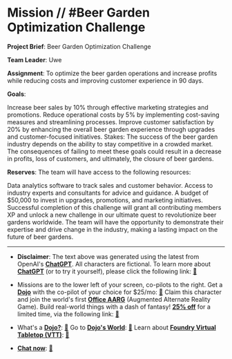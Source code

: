 # Mission // #Beer Garden Optimization Challenge

**Project Brief**: Beer Garden Optimization Challenge

**Team Leader**: Uwe

**Assignment**: To optimize the beer garden operations and increase profits while reducing costs and improving customer experience in 90 days.

**Goals**:

Increase beer sales by 10% through effective marketing strategies and promotions.
Reduce operational costs by 5% by implementing cost-saving measures and streamlining processes.
Improve customer satisfaction by 20% by enhancing the overall beer garden experience through upgrades and customer-focused initiatives.
Stakes: The success of the beer garden industry depends on the ability to stay competitive in a crowded market. The consequences of failing to meet these goals could result in a decrease in profits, loss of customers, and ultimately, the closure of beer gardens.

**Reserves**: The team will have access to the following resources:

Data analytics software to track sales and customer behavior.
Access to industry experts and consultants for advice and guidance.
A budget of $50,000 to invest in upgrades, promotions, and marketing initiatives.
Successful completion of this challenge will grant all contributing members XP and unlock a new challenge in our ultimate quest to revolutionize beer gardens worldwide. The team will have the opportunity to demonstrate their expertise and drive change in the industry, making a lasting impact on the future of beer gardens.

---

* **Disclaimer**: The text above was generated using the latest from OpenAI's [**ChatGPT**](https://openai.com/blog/chatgpt/).  All characters are fictional.  To learn more about [**ChatGPT**](https://openai.com/blog/chatgpt/) (or to try it yourself), please click the following link: [:closed_book:](https://openai.com/blog/chatgpt/)

* Missions are to the lower left of your screen, co-pilots to the right. Get a [**Dojo**](https://workmates.live/marketplace) with the co-pilot of your choice for $25/mo: [:green_book:](https://workmates.live/marketplace)  Claim this character and join the world's first [**Office AARG**](https://dojos.world) (Augmented Alternate Reality Game). Build real-world things with a dash of fantasy! [**25% off**](https://blog.workmates.live/deal-on-a-dojo) for a limited time, via the following link: [:green_book:](https://blog.workmates.live/deal-on-a-dojo) 

* What's a [**Dojo?**](https://workdojos.com): [:blue_book:](https://workdojos.com)  Go to [**Dojo's World**](https://dojos.world): [:blue_book:](https://dojos.world)  Learn about [**Foundry Virtual Tabletop (VTT)**](https://foundryvtt.com): [:closed_book:](https://foundryvtt.com/)

* [**Chat now**](https://chat.workmates.live/channel/support): [:ledger:](https://chat.workmates.live/channel/support)
